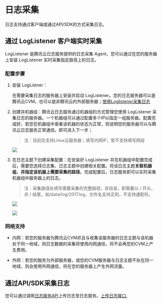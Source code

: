# 日志采集

日志支持通过客户端或通过API/SDK的方式采集日志。

## 通过 LogListener 客户端实时采集

LogListener 是腾讯云日志服务提供的日志采集 Agent，您可以通过在您的服务器上安装 LogListener 实时采集指定路径上的日志。

### 配置步骤

1. 安装 LogListner：

   在需要采集日志的服务器上安装并启动 LogListener。您的日志服务器可以是腾讯云CVM，也可以是非腾讯云的外部服务器；[使用Loglistener采集日志](https://cloud.tencent.com/document/product/614/11257)

2. 创建并机器组：腾讯云日志服务通过机器组的方式管理您使用 LogListener 采集日志的服务器。一个机器组可以通过配置多个IP以指定一组服务器。配置完成好，若您在机器组中查看该机器的状态为正常，则说明您的服务器可以与腾讯云日志服务正常通信。即可进入下一步；

   > 注：目前仅支持Linux云服务器；填写内网IP，暂不支持填写网段

   ![](https://mc.qcloudimg.com/static/img/0b2bf062ce03f34781efd9a0f139f986/image.png)

3. 在日志主题下创建采集配置：在安装好 LogListener 并在机器组中配置完成后，需要您选择日志集、日志主题中创建相关配置。将该日志主题**关联机器组**，**并指定该机器上需要采集的路径**。完成配置后，日志服务即可以实时采集机器组中服务器上的日志。

   > 注：采集路径处填写需要采集的完整路径，非目录，即需要以 / 开头，非 / 结尾，如/data/log/2017.log，文件名支持正则，不支持通配符。

   ![](https://mc.qcloudimg.com/static/img/99a94ecc98ad0252e4a7bd253ffd0016/image.png)

   ![](https://mc.qcloudimg.com/static/img/6420a890c7f93d77b51160eff67d704f/image.png)

### 网络支持

- 内网：若您的服务器为腾讯云CVM并且与收集该服务器的日志主题与该机器处于同一地域，则日志数据的采集将使用内网通信，将不会再您的CVM上产生费用。


- 外网：若您的服务为外部服务器，或您的CVM服务器与日志主题不处在同一地域，则会使用外网通信，将在您的服务器上产生外网流量。


## 通过API/SDK采集日志

您可以通过调用[日志服务API](https://cloud.tencent.com/document/product/614/12445)上传日志至日志服务。[上传日志接口.](https://cloud.tencent.com/document/product/614/12406)
